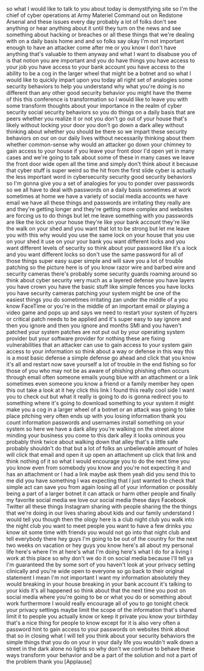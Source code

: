
so what I would like to talk to you
about today is demystifying site so I&#39;m
the chief of cyber operations at Army
Materiel Command out on Redstone Arsenal
and these issues every day probably a
lot of folks don&#39;t see anything or hear
anything about it until they turn on the
news and see something about hacking or
breaches or all these things that we&#39;re
dealing with on a daily basis home and
and so folks say okay I&#39;m not important
enough to have an attacker come after me
or you know I don&#39;t have anything that&#39;s
valuable to them anyway and what I want
to disabuse you of is that notion you
are important and you do have things you
have access to your job you have access
to your bank account you have access to
the ability to be a cog in the larger
wheel that might be a botnet and so what
I would like to quickly impart upon you
today all right set of analogies some
security behaviors to help you
understand why what you&#39;re doing is no
different than any other good security
behavior you might have the theme of
this this conference is transformation
so I would like to leave you with some
transform thoughts about your importance
in the realm of cyber security social
security behaviors so you do things on a
daily basis that are peers whether you
realize it or not you don&#39;t go out of
your house that&#39;s likely without locking
your door you don&#39;t go down a dark alley
without thinking about whether you
should be there so we impart these
security behaviors on our on our daily
lives without necessarily thinking about
them whether common-sense why would an
attacker go down your chimney to gain
access to your house if you leave your
front door
I&#39;d open yet in many cases and we&#39;re
going to talk about some of these in
many cases we leave the front door wide
open all the time and simply don&#39;t think
about it because that cyber stuff is
super weird so the hit from the first
slide cyber is actually the less
important word in cybersecurity security
good security behaviors so I&#39;m gonna
give you a set of analogies for you to
ponder over passwords so we all have to
deal with passwords on a daily basis
sometimes at work sometimes at home we
have a variety of social media accounts
we have email we have all these things
and passwords are irritating they really
are and they&#39;re getting longer and
they&#39;re getting more complex and
websites are forcing us to do things but
let me leave something with you
passwords are like the lock on your
house they&#39;re like your bank account
they&#39;re like the walk on your shed and
you want that lot to be strong but let
me leave you with this why would you use
the same lock on your house that you use
on your shed it use on your your bank
you want different locks and you want
different levels of security so think
about your password like it&#39;s a lock and
you want different locks so don&#39;t use
the same password for all of those
things super easy super simple and will
save you a lot of trouble
patching so the picture here is of you
know razor wire and barbed wire and
security cameras there&#39;s probably some
security guards roaming around
so think about cyber security very much
as a layered defense you have layers you
have crown you have the basic stuff like
simple fences you have locks you have
security cameras patching your system
might be one of the easiest things you
do sometimes irritating zan under the
middle of a
you know FaceTime or you&#39;re in the
middle of an important email or playing
a video game and pops up and says we
need to restart your system of hyzers or
critical patch needs to be applied and
it&#39;s super easy to say ignore and then
you ignore and then you ignore and
months SMI and you haven&#39;t patched your
system patches are not put out by your
operating system provider but your
software provider for nothing
these are fixing vulnerabilities that an
attacker can use to gain access to your
system gain access to your information
so think about a way or defense in this
way this is a most basic defense a
simple defense go ahead and click that
you know it&#39;s all and restart now save
yourself a lot of trouble in the end
fishing so for those of you who may not
be as aware of phishing phishing often
occurs through email often someone
emails young blue with an attachment or
a link sometimes even someone you know a
friend or a family member
hey open this out take a look at it hey
click this link I found this really cool
side I want you to check out but what it
really is going to do is gonna redirect
you to something where it&#39;s going to
download something to your system it
might make you a cog in a larger wheel
of a botnet or an attack was going to
take place pitching very often ends up
with you losing information thank you
count information passwords and
usernames install something on your
system so here we have a dark alley
you&#39;re walking on the street alone
minding your business you come to this
dark alley it looks ominous you probably
think twice about walking down that
alley that&#39;s a little safe probably
shouldn&#39;t do that but a lot of folks an
unbelievable amount of holes will click
that email and open it up open an
attachment up click that link and think
nothing of it so what I would encourage
you to do the next time you
you know even from somebody you know and
you&#39;re not expecting it and has an
attachment or I had a link maybe ask
them yeah did you send this to me did
you have something I was expecting that
I just wanted to check that simple act
can save you from again losing all of
your information or possibly being a
part of a larger botnet it can attack or
harm other people and finally my
favorite social media we love our social
media these days Facebook Twitter all
these things Instagram sharing with
people sharing the the things that we&#39;re
doing in our lives sharing about kids
and our family understand I would tell
you though then the ology here is a club
night club you walk into the night club
you want to meet people you want to have
a few drinks you know sit some time with
friends you would not go into that night
club and tell everybody there hey guys
I&#39;m going to be out of the country for
the next two weeks on vacation or hey
guys you know here&#39;s all about my
personal life here&#39;s where I&#39;m at here&#39;s
what I&#39;m doing here&#39;s what I do for a
living I work at this place so why don&#39;t
we do it on social media because I&#39;ll
tell ya I&#39;m guaranteed the by some sort
of you haven&#39;t look at your privacy
setting clinically and you&#39;re wide open
to everyone so go back to their original
statement I mean I&#39;m not important I
want my information absolutely they
would breaking in your house breaking in
your bank account it&#39;s talking to your
kids it&#39;s all happened so think about
that the next time you post on social
media where you&#39;re going to be or what
you do or something about work
furthermore I would really encourage all
of you to go tonight check your privacy
settings maybe limit the scope of the
information that&#39;s shared limit it to
people you actually know or keep it
private you know your birthday that&#39;s a
nice thing for people to know
except for it is also very often a
password hint to gain access to your
passwords on websites think about that
so in closing what I will tell you think
about your security behaviors the simple
things that you do on your in your daily
life you wouldn&#39;t walk down a street in
the dark alone no lights so why don&#39;t we
continue to behave these ways transform
your behavior and be a part of the
solution and not a part of the problem
thank you
[Applause]
